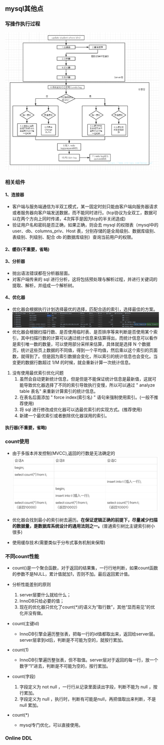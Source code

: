 ## mysql其他点

### 写操作执行过程

![执行过程](https://raw.githubusercontent.com/lyjgulu/mysql/main/image/sqlExecutionProcess.jpg)

### 相关组件

#### 1、连接器

- 客户端与服务端通信为半双工模式，某一固定时刻只能由客户端向服务器请求或者服务器向客户端发送数据，而不能同时进行。(tcp协议为全双工，数据可以在两个方向上同时传递，4次挥手是因为tcp的半关闭造成)
- 验证用户名和密码是否正确，如果正确，则会去 mysql 的权限表（mysql中的 user、db、columns_priv、Host 表，分别存储的是全局级别、数据库级别、表级别、列级别、配合 db 的数据库级别）查询当前用户的权限。

#### 2、缓存(不重要，省略)

#### 3、分析器

- 抛出语法错误都在分析器层面。
- 对客户端传来的 sql 进行分析，这将包括预处理与解析过程，并进行关键词的提取、解析，并组成一个解析树。

#### 4、优化器
- 优化器会根据执行计划选择最优的选择，匹配合适的索引，选择最佳的方案。
![explain](https://raw.githubusercontent.com/lyjgulu/mysql/main/image/expain%20sql.png)
- 优化器会根据扫描行数、是否使用临时表、是否排序等来判断是否使用某个索引，其中扫描行数的计算可以通过统计信息来估算得出，而统计信息可以看作是索引唯一数的数量，可以使用部分采样来估算，具体就是选择 N 个数据页，统计这些页上数据的不同值，得到一个平均值，然后乘以这个索引的页面数，就得到了。但是因为索引数据会变化，所以索引的统计信息也会变化。当变更的数据行数超过 1/M 的时候，就会重新计算一次统计信息。

1. 没有使用最优索引优化问题
    1. 虽然会自动更新统计信息，但是但是不能保证统计信息是最新值，这就可能导致优化器选择了不同的索引导致执行变慢，所以可以通过 " analyze  table 表名" 来重新计算索引的统计信息。
    2. 在表名后面添加 " force index(索引名) " 语句来强制使用索引。(一般不推荐使用)
    3. 将 sql 进行修改成优化器可以选最优索引的实现方式。(推荐使用)
    4. 新建一个最优索引或者删除优化器误用的索引。

#### 执行器(不重要，省略)

### count使用
- 由于多版本并发控制(MVCC),返回的行数是无法确定的
![count计数](https://raw.githubusercontent.com/lyjgulu/mysql/main/image/count%20number.png)

- 优化器会找到最小的索引树去遍历。**在保证逻辑正确的前提下，尽量减少扫描的数据量，是数据库系统设计的通用法则之一。**(普通索引树比主键索引树小很多)

- 使用缓存技术(需要类似于分布式事务机制来保障)

### 不同count性能
- count()是一个聚合函数，对于返回的结果集，一行行地判断，如果count函数的参数不是NULL，累计值就加1，否则不加。最后返回累计值。
  
- 分析性能差别的原则
    1. server层要什么就给什么；
    2. InnoDB只给必要的值；
    3. 现在的优化器只优化了count(*)的语义为“取行数”，其他“显而易见”的优化并没有做。
  
- count(主键id)
    - InnoDB引擎会遍历整张表，把每一行的id值都取出来，返回给server层。server层拿到id后，判断是不可能为空的，就按行累加。

- count(1)
    - InnoDB引擎遍历整张表，但不取值。server层对于返回的每一行，放一个数字“1”进去，判断是不可能为空的，按行累加。
  
- count(字段)
    1. 字段定义为 not null ，一行行从记录里面读出字段，判断不能为 null ，按行累加。
    2. 字段定义为 null ，执行时，判断有可能是null，再把值取出来判断，不是 null 累加。
 
- count(*)
    - mysql专门优化，可以直接使用。
    
### Online DDL
